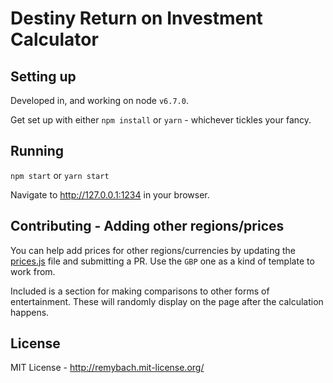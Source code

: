 # Destiny Return on Investment Calculator

## Setting up

Developed in, and working on node `v6.7.0`.

Get set up with either `npm install` or `yarn` - whichever tickles your fancy.

## Running

`npm start` or `yarn start`

Navigate to <http://127.0.0.1:1234> in your browser.

## Contributing - Adding other regions/prices

You can help add prices for other regions/currencies by updating the [prices.js](app/prices.js) file and submitting a PR. Use the `GBP` one as a kind of template to work from.

Included is a section for making comparisons to other forms of entertainment. These will randomly display on the page after the calculation happens.

## License

MIT License - <http://remybach.mit-license.org/>